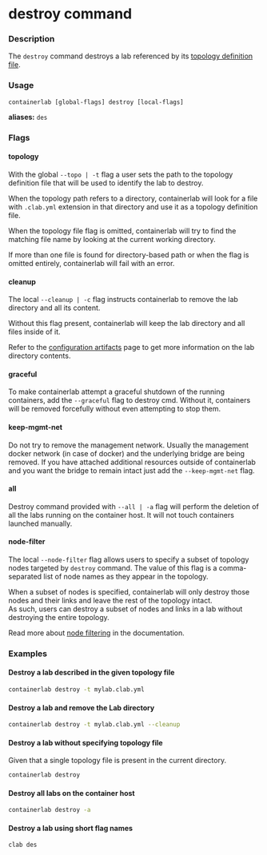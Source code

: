 # destroy command

### Description

The `destroy` command destroys a lab referenced by its [topology definition file](../manual/topo-def-file.md).

### Usage

`containerlab [global-flags] destroy [local-flags]`

**aliases:** `des`

### Flags

#### topology

With the global `--topo | -t` flag a user sets the path to the topology definition file that will be used to identify the lab to destroy.

When the topology path refers to a directory, containerlab will look for a file with `.clab.yml` extension in that directory and use it as a topology definition file.

When the topology file flag is omitted, containerlab will try to find the matching file name by looking at the current working directory.

If more than one file is found for directory-based path or when the flag is omitted entirely, containerlab will fail with an error.

#### cleanup

The local `--cleanup | -c` flag instructs containerlab to remove the lab directory and all its content.

Without this flag present, containerlab will keep the lab directory and all files inside of it.

Refer to the [configuration artifacts](../manual/conf-artifacts.md) page to get more information on the lab directory contents.

#### graceful

To make containerlab attempt a graceful shutdown of the running containers, add the `--graceful` flag to destroy cmd. Without it, containers will be removed forcefully without even attempting to stop them.

#### keep-mgmt-net

Do not try to remove the management network. Usually the management docker network (in case of docker) and the underlying bridge are being removed. If you have attached additional resources outside of containerlab and you want the bridge to remain intact just add the `--keep-mgmt-net` flag.

#### all

Destroy command provided with `--all | -a` flag will perform the deletion of all the labs running on the container host. It will not touch containers launched manually.

#### node-filter

The local `--node-filter` flag allows users to specify a subset of topology nodes targeted by `destroy` command. The value of this flag is a comma-separated list of node names as they appear in the topology.

When a subset of nodes is specified, containerlab will only destroy those nodes and their links and leave the rest of the topology intact.  
As such, users can destroy a subset of nodes and links in a lab without destroying the entire topology.

Read more about [node filtering](../manual/node-filtering.md) in the documentation.

### Examples

#### Destroy a lab described in the given topology file

```bash
containerlab destroy -t mylab.clab.yml
```

#### Destroy a lab and remove the Lab directory

```bash
containerlab destroy -t mylab.clab.yml --cleanup
```

#### Destroy a lab without specifying topology file

Given that a single topology file is present in the current directory.

```bash
containerlab destroy
```

#### Destroy all labs on the container host

```bash
containerlab destroy -a
```

#### Destroy a lab using short flag names

```bash
clab des
```
